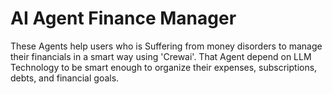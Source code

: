 # AI Agent Finance Manager

These Agents help users who is Suffering from money disorders to manage their financials in a smart way using 'Crewai'. That Agent depend on LLM Technology to be smart enough to organize their expenses, subscriptions, debts, and financial goals.
